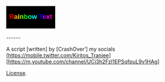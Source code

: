 <center><table border=0 cellpadding=10 cellspacing=0 width=500><tr><td bgcolor=#000000><p align=center><font face=arial size=4><b><font color=#FF0000>R</font><font color=#FFAA00>a</font><font color=#FFFF00>i</font><font color=#99FF00>n</font><font color=#00FF00>b</font><font color=#00FF99>o</font><font color=#00FFFF>w</font><font color=#0099FF> </font><font color=#0000FF>T</font><font color=#9900FF>e</font><font color=#FF00FF>x</font><font color=#FF0099>t</font></b></font></p></td></tr></table></center>
------


A script [written] by [CrashOver’] 
my socials [https://mobile.twitter.com/Kiritos_Traniee] [https://m.youtube.com/channel/UCj3h2Fzl1EPSqfpuL9v1HAg]

[License](https://codepen.io/CrashOverRide9/pen/OGdbYo/license).
